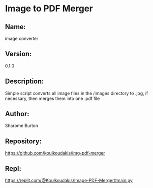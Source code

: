 # Image to PDF Merger

## Name: 
image converter

## Version: 
0.1.0

## Description: 
Simple script converts all image files in the /images directory to .jpg, if necessary, then merges them into one .pdf file

## Author: 
Sharome Burton

## Repository: 
https://github.com/koulkoudakis/img-pdf-merger

## Repl: 
https://replit.com/@Koulkoudakis/Image-PDF-Merger#main.py
